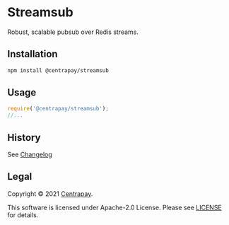 # Streamsub

Robust, scalable pubsub over Redis streams.

## Installation

```bash
npm install @centrapay/streamsub
```

## Usage

```javascript
require('@centrapay/streamsub');
//...
```


## History

See [Changelog](./CHANGELOG.md)

## Legal

Copyright © 2021 [Centrapay][].

This software is licensed under Apache-2.0 License. Please see [LICENSE](/LICENSE) for details.


[Centrapay]: https://centrapay.com/
